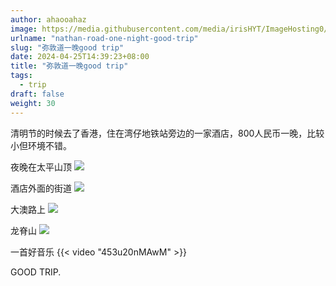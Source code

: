 ```yaml
---
author: ahaooahaz
image: https://media.githubusercontent.com/media/irisHYT/ImageHosting0/main/images/midundao.webp
urlname: "nathan-road-one-night-good-trip"
slug: "弥敦道一晚good trip"
date: 2024-04-25T14:39:23+08:00
title: "弥敦道一晚good trip"
tags:
  - trip
draft: false
weight: 30
---
```


<!--more-->

清明节的时候去了香港，住在湾仔地铁站旁边的一家酒店，800人民币一晚，比较小但环境不错。

夜晚在太平山顶
![](https://media.githubusercontent.com/media/irisHYT/ImageHosting0/main/images/taipingshanding-g.webp)

酒店外面的街道
![](https://media.githubusercontent.com/media/irisHYT/ImageHosting0/main/images/hkjiedao.webp)

大澳路上
![](https://media.githubusercontent.com/media/irisHYT/ImageHosting0/main/images/daaolushang.webp)

龙脊山
![](https://media.githubusercontent.com/media/irisHYT/ImageHosting0/main/images/longji.webp)

一首好音乐
{{< video "453u20nMAwM" >}}

GOOD TRIP.

